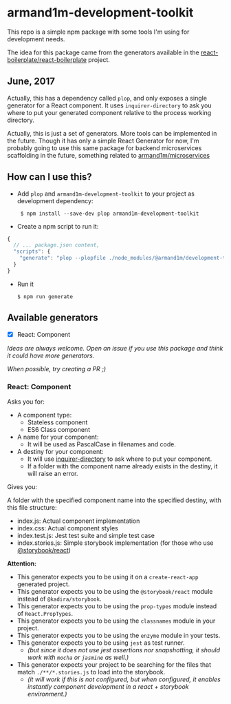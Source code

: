 # armand1m-development-toolkit

This repo is a simple npm package with some tools I'm using for development needs.

The idea for this package came from the generators available in the [react-boilerplate/react-boilerplate](https://github.com/react-boilerplate/react-boilerplate) project.

## June, 2017

Actually, this has a dependency called `plop`, and only exposes a single generator for a React component. It uses `inquirer-directory` to ask you where to put your generated component relative to the process working directory.

Actually, this is just a set of generators. More tools can be implemented in the future. Though it has only a simple React Generator for now, I'm probably going to use this same package for backend microservices scaffolding in the future, something related to [armand1m/microservices](https://github.com/armand1m/microservices)

## How can I use this?

 - Add `plop` and `armand1m-development-toolkit` to your project as development dependency:

    ` $ npm install --save-dev plop armand1m-development-toolkit`

 - Create a npm script to run it:

```js
{
  // ... package.json content,
  "scripts": {
    "generate": "plop --plopfile ./node_modules/@armand1m/development-toolkit/index.js"
  }
}
```

 - Run it

    `$ npm run generate`

## Available generators

 - [x] React: Component

 _Ideas are always welcome. Open an issue if you use this package and think it could have more generators._

 _When possible, try creating a PR ;)_
### React: Component

Asks you for:
  - A component type:
    - Stateless component
    - ES6 Class component
  - A name for your component:
    - It will be used as PascalCase in filenames and code.
  - A destiny for your component:
    - It will use [inquirer-directory](https://github.com/nicksrandall/inquirer-directory) to ask where to put your component.
    - If a folder with the component name already exists in the destiny, it will raise an error.

Gives you:

A folder with the specified component name into the specified destiny, with this file structure:

 - index.js: Actual component implementation
 - index.css: Actual component styles
 - index.test.js: Jest test suite and simple test case
 - index.stories.js: Simple storybook implementation (for those who use [@storybook/react](https://github.com/storybooks/storybook))

**Attention:**

 - This generator expects you to be using it on a `create-react-app` generated project.
 - This generator expects you to be using the `@storybook/react` module instead of `@kadira/storybook`.
 - This generator expects you to be using the `prop-types` module instead of `React.PropTypes`.
 - This generator expects you to be using the `classnames` module in your project.
 - This generator expects you to be using the `enzyme` module in your tests.
 - This generator expects you to be using `jest` as test runner.
    - _(but since it does not use jest assertions nor snapshotting, it should work with `mocha` or `jasmine` as well.)_
 - This generator expects your project to be searching for the files that match `./**/*.stories.js` to load into the storybook.
    - _(it will work if this is not configured, but when configured, it enables instantly component development in a react + storybook environment.)_